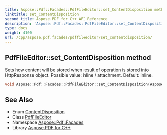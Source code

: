 ```yaml
---
title: Aspose::Pdf::Facades::PdfFileEditor::set_ContentDisposition method
linktitle: set_ContentDisposition
second_title: Aspose.PDF for C++ API Reference
description: 'Aspose::Pdf::Facades::PdfFileEditor::set_ContentDisposition method. Sets how content will be stored when result of operation is stored into HttpResponse object. Possible value: inline / attachment. Default: inline in C++.'
type: docs
weight: 4100
url: /cpp/aspose.pdf.facades/pdffileeditor/set_contentdisposition/
---
```

## PdfFileEditor::set_ContentDisposition method


Sets how content will be stored when result of operation is stored into HttpResponse object. Possible value: inline / attachment. Default: inline.

```cpp
void Aspose::Pdf::Facades::PdfFileEditor::set_ContentDisposition(Aspose::Pdf::ContentDisposition value)
```

## See Also

* Enum [ContentDisposition](../../../aspose.pdf/contentdisposition/)
* Class [PdfFileEditor](../)
* Namespace [Aspose::Pdf::Facades](../../)
* Library [Aspose.PDF for C++](../../../)
